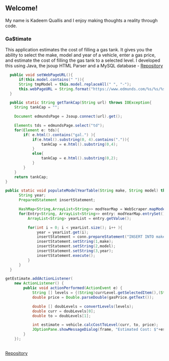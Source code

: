 ## Welcome!

My name is Kadeem Quallis and I enjoy making thoughts a reality through code.

### Ga$timate
This application estimates the cost of filling a gas tank. It gives you the ability to select the make,
model and year of a vehicle, enter a gas price, and estimate the cost of filling the gas tank to a selected level. I developed this using Java, the jsoup HTML Parser and a MySQL database - [Repository](https://github.com/kquallis/kquallis.github.io)
  
  ```java
	public void setWebPageURL(){
		if(this.model.contains(" ")){
		String tmpModel = this.model.replaceAll(" ", "-");
		this.webPageURL = String.format("https://www.edmunds.com/%s/%s/%s/features-specs/",this.make.toLowerCase(),tmpModel.toLowerCase(), this.year);
	}
```
  
```java
  public static String getTankCap(String url) throws IOException{
	String tankCap = "";

	Document edmundsPage = Jsoup.connect(url).get();

	Elements tds = edmundsPage.select("td");
	for(Element e: tds){
		if( e.html().contains("gal.") ){
			if(e.html().substring(0, 4).contains(".")){
				tankCap = e.html().substring(0,4);
			}
			else{
				tankCap = e.html().substring(0,2);																				
			}
		}
	}	
	return tankCap;
}
  ```
  
  ```java
  public static void populateModelYearTable(String make, String model) throws IOException, SQLException{
		String year;
		PreparedStatement insertStatement;

		HashMap<String,ArrayList<String>> modYearMap = WebScraper.mapModelYears(make, model);
		for(Entry<String, ArrayList<String>> entry: modYearMap.entrySet()) {
			ArrayList<String> yearList = entry.getValue();

			for(int i = 0; i < yearList.size(); i++ ){
				year = yearList.get(i);
				insertStatement = conn.prepareStatement("INSERT INTO makemodels.modelyear (make, model, modyear) VALUES(?,?,?)");
				insertStatement.setString(1,make);
				insertStatement.setString(2,model);
				insertStatement.setString(3,year);
				insertStatement.execute();
			}
		}			
	}

```
```java
getEstimate.addActionListener(
	new ActionListener() {
		public void actionPerformed(ActionEvent e) {	
			String [] levels = {(String)currLevel.getSelectedItem(),(String)toLevel.getSelectedItem()}; 
			double price = Double.parseDouble(gasPrice.getText());

			double [] doubLevels = convertLevels(levels);
			double curr = doubLevels[0];
			double to = doubLevels[1];

			int estimate = vehicle.calcCostToLevel(curr, to, price); 
			JOptionPane.showMessageDialog(frame, "Estimated Cost: $"+estimate);
		}
	});
	
```
[Repository](https://github.com/kquallis/kquallis.github.io)
  
